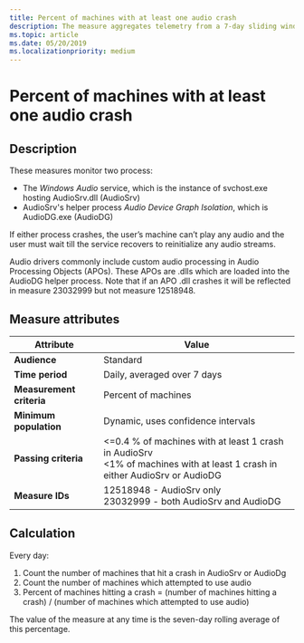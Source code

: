 ```yaml
---
title: Percent of machines with at least one audio crash
description: The measure aggregates telemetry from a 7-day sliding window into a percentage of machines that have at least one audio crash in AudioSrv.dll or AudioDG.exe
ms.topic: article
ms.date: 05/20/2019
ms.localizationpriority: medium
---
```


# Percent of machines with at least one audio crash

## Description

These measures monitor two process:
* The *Windows Audio* service, which is the instance of svchost.exe hosting AudioSrv.dll (AudioSrv)
* AudioSrv's helper process *Audio Device Graph Isolation*, which is AudioDG.exe (AudioDG)

If either process crashes, the user’s machine can’t play any audio and the user must wait till the service recovers to reinitialize any audio streams.

Audio drivers commonly include custom audio processing in Audio Processing Objects (APOs). These APOs are .dlls which are loaded into the AudioDG helper process. Note that if an APO .dll crashes it will be reflected in measure 23032999 but not measure 12518948.

## Measure attributes

|Attribute|Value|
|----|----|
|**Audience**|Standard|
|**Time period**|Daily, averaged over 7 days|
|**Measurement criteria**|Percent of machines|
|**Minimum population**|Dynamic, uses confidence intervals|
|**Passing criteria**|<=0.4 % of machines with at least 1 crash in AudioSrv<br/><1% of machines with at least 1 crash in either AudioSrv or AudioDG|
|**Measure IDs**|12518948 - AudioSrv only<br/>23032999 - both AudioSrv and AudioDG|

## Calculation

Every day:
1. Count the number of machines that hit a crash in AudioSrv or AudioDg
1. Count the number of machines which attempted to use audio
1. Percent of machines hitting a crash = (number of machines hitting a crash) / (number of machines which attempted to use audio)

The value of the measure at any time is the seven-day rolling average of this percentage.